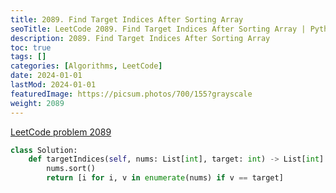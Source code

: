 ```yaml
---
title: 2089. Find Target Indices After Sorting Array
seoTitle: LeetCode 2089. Find Target Indices After Sorting Array | Python solution and explanation
description: 2089. Find Target Indices After Sorting Array
toc: true
tags: []
categories: [Algorithms, LeetCode]
date: 2024-01-01
lastMod: 2024-01-01
featuredImage: https://picsum.photos/700/155?grayscale
weight: 2089
---
```


[LeetCode problem 2089](https://leetcode.com/problems/find-target-indices-after-sorting-array/)

```python
class Solution:
    def targetIndices(self, nums: List[int], target: int) -> List[int]:
        nums.sort()
        return [i for i, v in enumerate(nums) if v == target]

```
